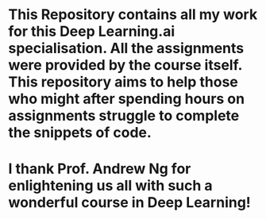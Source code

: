 # This Repository contains all my work for this Deep Learning.ai specialisation. All the assignments were provided by the course itself. This repository aims to help those who might after spending hours on assignments struggle to complete the snippets of code.
# I thank Prof. Andrew Ng for enlightening us all with such a wonderful course in Deep Learning!
